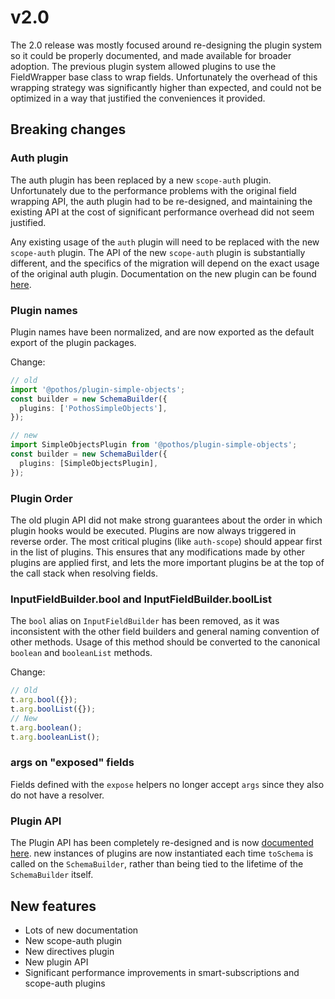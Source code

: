 # v2.0

The 2.0 release was mostly focused around re-designing the plugin system so it could be properly
documented, and made available for broader adoption. The previous plugin system allowed plugins to
use the FieldWrapper base class to wrap fields. Unfortunately the overhead of this wrapping strategy
was significantly higher than expected, and could not be optimized in a way that justified the
conveniences it provided.

## Breaking changes

### Auth plugin

The auth plugin has been replaced by a new `scope-auth` plugin. Unfortunately due to the performance
problems with the original field wrapping API, the auth plugin had to be re-designed, and
maintaining the existing API at the cost of significant performance overhead did not seem justified.

Any existing usage of the `auth` plugin will need to be replaced with the new `scope-auth` plugin.
The API of the new `scope-auth` plugin is substantially different, and the specifics of the
migration will depend on the exact usage of the original auth plugin. Documentation on the new
plugin can be found [here](../plugins/scope-auth.md).

### Plugin names

Plugin names have been normalized, and are now exported as the default export of the plugin
packages.

Change:

```typescript
// old
import '@pothos/plugin-simple-objects';
const builder = new SchemaBuilder({
  plugins: ['PothosSimpleObjects'],
});

// new
import SimpleObjectsPlugin from '@pothos/plugin-simple-objects';
const builder = new SchemaBuilder({
  plugins: [SimpleObjectsPlugin],
});
```

### Plugin Order

The old plugin API did not make strong guarantees about the order in which plugin hooks would be
executed. Plugins are now always triggered in reverse order. The most critical plugins \(like
`auth-scope`\) should appear first in the list of plugins. This ensures that any modifications made
by other plugins are applied first, and lets the more important plugins be at the top of the call
stack when resolving fields.

### InputFieldBuilder.bool and InputFieldBuilder.boolList

The `bool` alias on `InputFieldBuilder` has been removed, as it was inconsistent with the other
field builders and general naming convention of other methods. Usage of this method should be
converted to the canonical `boolean` and `booleanList` methods.

Change:

```typescript
// Old
t.arg.bool({});
t.arg.boolList({});
// New
t.arg.boolean();
t.arg.booleanList();
```

### args on "exposed" fields

Fields defined with the `expose` helpers no longer accept `args` since they also do not have a
resolver.

### Plugin API

The Plugin API has been completely re-designed and is now
[documented here](../guide/writing-plugins.md). new instances of plugins are now instantiated each
time `toSchema` is called on the `SchemaBuilder`, rather than being tied to the lifetime of the
`SchemaBuilder` itself.

## New features

- Lots of new documentation
- New scope-auth plugin
- New directives plugin
- New plugin API
- Significant performance improvements in smart-subscriptions and scope-auth plugins
